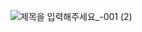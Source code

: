 ![제목을 입력해주세요_-001 (2)](https://github.com/FoodsExpress/.github/assets/98408267/e246dc13-b308-4c24-903a-1ff34f00a2bb)
